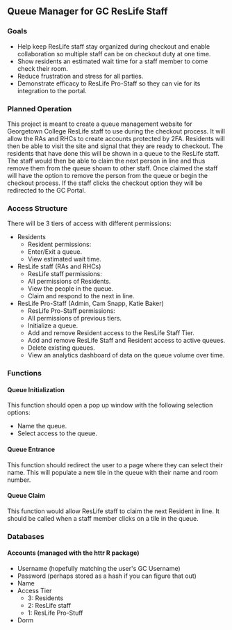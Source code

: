 ## Queue Manager for GC ResLife Staff

### Goals

 - Help keep ResLife staff stay organized during checkout and enable collaboration so multiple staff can be on checkout duty at one time.
 - Show residents an estimated wait time for a staff member to come check their room.
 - Reduce frustration and stress for all parties.
 - Demonstrate efficacy to ResLife Pro-Staff so they can vie for its integration to the portal.

### Planned Operation

This project is meant to create a queue management website for Georgetown College ResLife staff to use during the checkout process. It will allow the RAs and RHCs to create accounts protected by 2FA. Residents will then be able to visit the site and signal that they are ready to checkout. The residents that have done this will be shown in a queue to the ResLife staff. The staff would then be able to claim the next person in line and thus remove them from the queue shown to other staff. Once claimed the staff will have the option to remove the person from the queue or begin the checkout process. If the staff clicks the checkout option they will be redirected to the GC Portal.

### Access Structure

There will be 3 tiers of access with different permissions:

 - Residents
   - Resident permissions:
   - Enter/Exit a queue.
   - View estimated wait time.
 - ResLife staff (RAs and RHCs)
   - ResLife staff permissions:
   - All permissions of Residents.
   - View the people in the queue.
   - Claim and respond to the next in line.
 - ResLife Pro-Staff (Admin, Cam Snapp, Katie Baker)
   - ResLife Pro-Staff permissions:
   - All permissions of previous tiers.
   - Initialize a queue.
   - Add and remove Resident access to the ResLife Staff Tier.
   - Add and remove ResLife Staff and Resident access to active queues.
   - Delete existing queues.
   - View an analytics dashboard of data on the queue volume over time.

### Functions

#### Queue Initialization

This function should open a pop up window with the following selection options:

 - Name the queue.
 - Select access to the queue.

#### Queue Entrance

This function should redirect the user to a page where they can select their name. This will populate a new tile in the queue with their name and room number.

#### Queue Claim

This function would allow ResLife staff to claim the next Resident in line. It should be called when a staff member clicks on a tile in the queue.


### Databases

#### Accounts (managed with the httr R package)

 - Username (hopefully matching the user's GC Username)
 - Password (perhaps stored as a hash if you can figure that out)
 - Name
 - Access Tier
   - 3: Residents
   - 2: ResLife staff
   - 1: ResLife Pro-Stuff
 - Dorm
 



